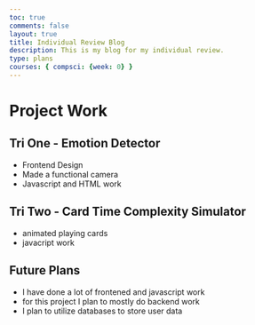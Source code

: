 ```yaml
---
toc: true
comments: false
layout: true
title: Individual Review Blog
description: This is my blog for my individual review.
type: plans
courses: { compsci: {week: 0} }
---
```


# Project Work
## Tri One - Emotion Detector 
- Frontend Design 
- Made a functional camera
- Javascript and HTML work 

## Tri Two - Card Time Complexity Simulator 
- animated playing cards 
- javacript work 

## Future Plans 
- I have done a lot of frontened and javascript work 
- for this project I plan to mostly do backend work 
- I plan to utilize databases to store user data  

